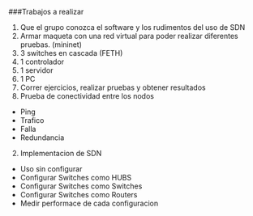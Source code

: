###Trabajos a realizar
1. Que el grupo conozca el software y los rudimentos del uso de SDN
2. Armar maqueta con una red virtual para poder realizar diferentes pruebas. (mininet)
 1. 3 switches en cascada (FETH)
 2. 1 controlador
 3. 1 servidor
 4. 1 PC
3. Correr ejercicios, realizar pruebas y obtener resultados
 1. Prueba de conectividad entre los nodos
  * Ping
  * Trafico
  * Falla
  * Redundancia
 2. Implementacion de SDN
  * Uso sin configurar
  * Configurar Switches como HUBS
  * Configurar Switches como Switches
  * Configurar Switches como Routers
  * Medir performace de cada configuracion
